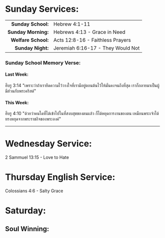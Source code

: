 # Sunday Services:

| | |
| --:|:-- |
| **Sunday School:**  |	Hebrew 4:1-11
| **Sunday Morning:** |	Hebrews 4:13 - Grace in Need
| **Welfare School:** |	Acts 12:8-16 - Faithless Prayers
| **Sunday Night:**   | Jeremiah 6:16-17 - They Would Not

### Sunday School Memory Verse:
#### Last Week: 
ฮีบรู 3:14 "เพราะว่าถ้าเรายึดความไว้วางใจที่เรามีอยู่ตอนต้นไว้ให้มั่นคงจนถึงที่สุด เราก็กลายมาเป็นผู้มีส่วนกับพระคริสต์"

#### This Week:
ฮีบรู 4:10 "ด้วยว่าคนใดที่ได้เข้าไปในที่สงบสุขของตนแล้ว ก็ได้หยุดการงานของตน เหมือนพระเจ้าได้ทรงหยุดจากพระราชกิจของพระองค์"

---
# Wednesday Service:
2 Sammuel 13:15 - Love to Hate

# Thursday English Service:
Colossians 4:6 - Salty Grace

# Saturday:

## Soul Winning: